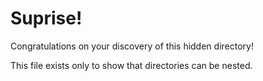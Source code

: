 # Suprise!

Congratulations on your discovery of this hidden directory!

This file exists only to show that directories can be nested.